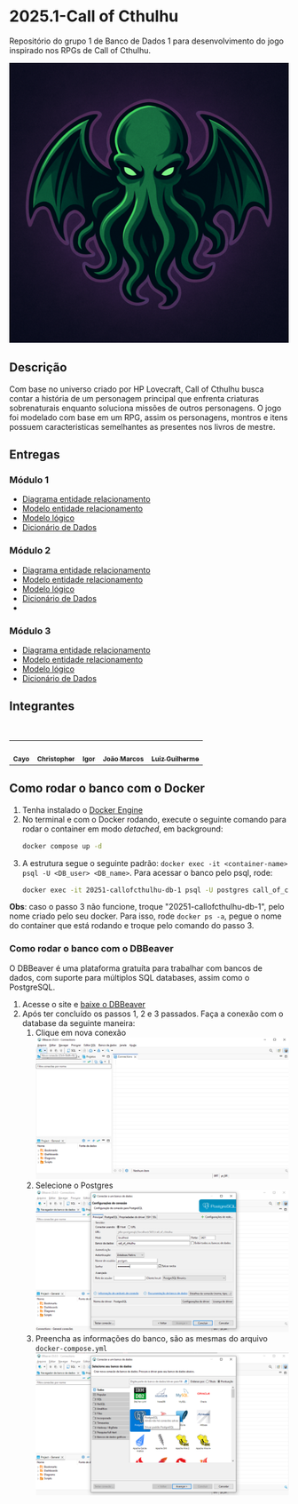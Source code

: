 # 2025.1-Call of Cthulhu

Repositório do grupo 1 de Banco de Dados 1 para desenvolvimento do jogo inspirado nos RPGs de Call of Cthulhu.

![](./docs/assets/logo.png)

## Descrição

Com base no universo criado por HP Lovecraft, Call of Cthulhu busca contar a história de um personagem principal que enfrenta criaturas sobrenaturais enquanto soluciona missões de outros personagens. O jogo foi modelado com base em um RPG, assim os personagens, montros e itens possuem caracteristicas semelhantes as presentes nos livros de mestre.

## Entregas
### Módulo 1

- [Diagrama entidade relacionamento](./docs/entregas/primeira/DER.md)
- [Modelo entidade relacionamento](./docs/entregas/primeira/MER.md)
- [Modelo lógico](./docs/entregas/primeira/ML.md)
- [Dicionário de Dados](./docs/entregas/primeira/DD.md)

### Módulo 2

- [Diagrama entidade relacionamento](./src/sql-segunda/DER.md)
- [Modelo entidade relacionamento](./src/sql-segunda/MER.md)
- [Modelo lógico](./src/sql-segunda/ML.md)
- [Dicionário de Dados](./src/sql-segunda/DD.md)
- 

### Módulo 3

- [Diagrama entidade relacionamento](./docs/entregas/primeira/DER.md)
- [Modelo entidade relacionamento](./docs/entregas/primeira/MER.md)
- [Modelo lógico](./docs/entregas/primeira/ML.md)
- [Dicionário de Dados](./docs/entregas/primeira/DD.md)

## Integrantes

<table> 
  <tr> 
    <td align="center"><a href="https://github.com/Cayoalencar"><img style="border-radius: 50%;" src="https://github.com/Cayoalencar.png" width="100px;" alt=""/><br /><sub><b>Cayo</b></sub></a></td> 
    <td align="center"><a href="https://github.com/wChrstphr"><img style="border-radius: 50%;" src="https://github.com/wChrstphr.png" width="100px;" alt=""/><br /><sub><b>Christopher</b></sub></a></td> 
    <td align="center"><a href="https://github.com/igorvdaniel"><img style="border-radius: 50%;" src="https://github.com/igorvdaniel.png" width="100px;" alt=""/><br /><sub><b>Igor</b></sub></a></td> 
    <td align="center"><a href="https://github.com/JJOAOMARCOSS"><img style="border-radius: 50%;" src="https://github.com/JJOAOMARCOSS.png" width="100px;" alt=""/><br /><sub><b>João Marcos</b></sub></a></td> 
    <td align="center"><a href="https://github.com/luizfaria1989"><img style="border-radius: 50%;" src="https://github.com/luizfaria1989.png" width="100px;" alt=""/><br /><sub><b>Luiz Guilherme</b></sub></a></td> 
  </tr> 
</table>

## Como rodar o banco com o Docker
1. Tenha instalado o [Docker Engine](https://docs.docker.com/engine/install/)
1. No terminal e com o Docker rodando, execute o seguinte comando para rodar o container em modo _detached_, em background:
    ````bash
    docker compose up -d
    ```` 
1. A estrutura segue o seguinte padrão: ``docker exec -it <container-name> psql -U <DB_user> <DB_name>``. Para acessar o banco pelo psql, rode:
    ````bash
    docker exec -it 20251-callofcthulhu-db-1 psql -U postgres call_of_chtulhu
    ````
**Obs**: caso o passo 3 não funcione, troque "20251-callofcthulhu-db-1", pelo nome criado pelo seu docker. Para isso, rode ``docker ps -a``, pegue o nome do container que está rodando e troque pelo comando do passo 3.

### Como rodar o banco com o DBBeaver
O DBBeaver é uma plataforma gratuíta para trabalhar com bancos de dados, com suporte para múltiplos SQL databases, assim como o PostgreSQL.
1. Acesse o site e [baixe o DBBeaver](https://dbeaver.io/download/)
1. Após ter concluído os passos 1, 2 e 3 passados. Faça a conexão com o database da seguinte maneira:<br>
    1. Clique em nova conexão
    ![passo1](/docs/assets/dbeaver_tutorial-0.png)
    1. Selecione o Postgres
    ![passo2](/docs/assets/dbeaver_tutorial-1.png)
    1. Preencha as informações do banco, são as mesmas do arquivo ``docker-compose.yml``
    ![passo3](/docs/assets/dbeaver_tutorial-2.png)
